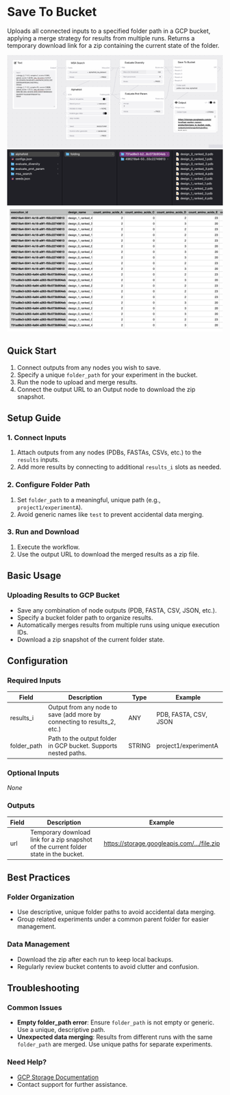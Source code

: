 # Save To Bucket

Uploads all connected inputs to a specified folder path in a GCP bucket, applying a merge strategy for results from multiple runs. Returns a temporary download link for a zip containing the current state of the folder.

<img src="/images/nodes/biotech/biotech-utils/save-to-bucket-1.png" alt="Save To Bucket" class="rounded-lg">

<img src="/images/nodes/biotech/biotech-utils/save-to-bucket-2.png" alt="Save To Bucket" class="rounded-lg">

<img src="/images/nodes/biotech/biotech-utils/save-to-bucket-3.png" alt="Save To Bucket" class="rounded-lg">

## Quick Start

1. Connect outputs from any nodes you wish to save.
2. Specify a unique `folder_path` for your experiment in the bucket.
3. Run the node to upload and merge results.
4. Connect the output URL to an Output node to download the zip snapshot.

## Setup Guide

### 1. Connect Inputs
1. Attach outputs from any nodes (PDBs, FASTAs, CSVs, etc.) to the `results` inputs.
2. Add more results by connecting to additional `results_i` slots as needed.

### 2. Configure Folder Path
1. Set `folder_path` to a meaningful, unique path (e.g., `project1/experimentA`).
2. Avoid generic names like `test` to prevent accidental data merging.

### 3. Run and Download
1. Execute the workflow.
2. Use the output URL to download the merged results as a zip file.

## Basic Usage

### Uploading Results to GCP Bucket
* Save any combination of node outputs (PDB, FASTA, CSV, JSON, etc.).
* Specify a bucket folder path to organize results.
* Automatically merges results from multiple runs using unique execution IDs.
* Download a zip snapshot of the current folder state.

## Configuration

### Required Inputs
| Field        | Description                                                                 | Type   | Example                |
|--------------|-----------------------------------------------------------------------------|--------|------------------------|
| results_i    | Output from any node to save (add more by connecting to results_2, etc.)    | ANY    | PDB, FASTA, CSV, JSON  |
| folder_path  | Path to the output folder in GCP bucket. Supports nested paths.             | STRING | project1/experimentA   |

### Optional Inputs
*None*

### Outputs
| Field | Description                                                                                 | Example                                      |
|-------|---------------------------------------------------------------------------------------------|----------------------------------------------|
| url   | Temporary download link for a zip snapshot of the current folder state in the bucket.       | https://storage.googleapis.com/.../file.zip  |

## Best Practices

### Folder Organization
* Use descriptive, unique folder paths to avoid accidental data merging.
* Group related experiments under a common parent folder for easier management.

### Data Management
* Download the zip after each run to keep local backups.
* Regularly review bucket contents to avoid clutter and confusion.

## Troubleshooting

### Common Issues
* **Empty folder_path error**: Ensure `folder_path` is not empty or generic. Use a unique, descriptive path.
* **Unexpected data merging**: Results from different runs with the same `folder_path` are merged. Use unique paths for separate experiments.

### Need Help?
* [GCP Storage Documentation](https://cloud.google.com/storage/docs/)
* Contact support for further assistance.
